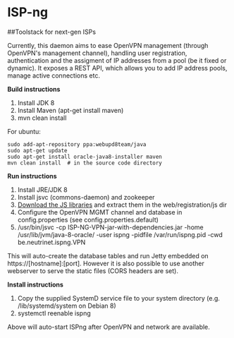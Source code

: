 ISP-ng
======

##Toolstack for next-gen ISPs

Currently, this daemon aims to ease OpenVPN management (through OpenVPN's management channel), handling user registration, authentication
and the assigment of IP addresses from a pool (be it fixed or dynamic). It exposes a REST API, which allows you to add 
IP address pools, manage active connections etc.

**Build instructions**

1. Install JDK 8
2. Install Maven (apt-get install maven)
3. mvn clean install

For ubuntu:

    sudo add-apt-repository ppa:webupd8team/java
    sudo apt-get update
    sudo apt-get install oracle-java8-installer maven
    mvn clean install  # in the source code directory

**Run instructions**

1. Install JRE/JDK 8
2. Install jsvc (commons-daemon) and zookeeper
3. [Download the JS libraries](https://vpn.neutrinet.be/js.tar.gz) and extract them in the web/registration/js dir
4. Configure the OpenVPN MGMT channel and database in config.properties (see config.properties.default)
5. /usr/bin/jsvc -cp ISP-NG-VPN-jar-with-dependencies.jar -home /usr/lib/jvm/java-8-oracle/ -user ispng -pidfile /var/run/ispng.pid -cwd <config file dir>  be.neutrinet.ispng.VPN

This will auto-create the database tables and run Jetty embedded on https://[hostname]:[port].
However it is also possible to use another webserver to serve the static files (CORS headers are set).

**Install instructions**

1. Copy the supplied SystemD service file to your system directory (e.g. /lib/systemd/system on Debian 8)
2. systemctl reenable ispng

Above will auto-start ISPng after OpenVPN and network are available.
